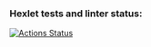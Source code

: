 ### Hexlet tests and linter status:
[![Actions Status](https://github.com/Max-ghub/frontend-project-11/workflows/hexlet-check/badge.svg)](https://github.com/Max-ghub/frontend-project-11/actions)